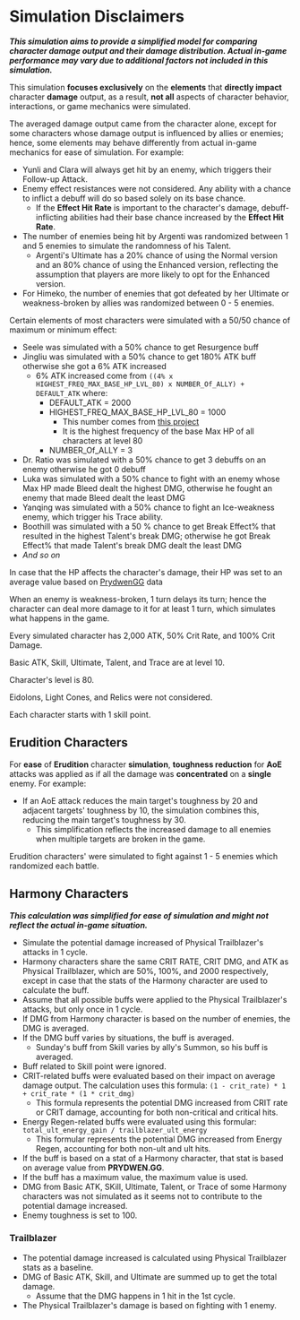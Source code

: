 # Simulation Disclaimers

**_This simulation aims to provide a simplified model for comparing character damage output and their damage distribution.
Actual in-game performance may vary due to additional factors not included in this simulation._**

This simulation **focuses exclusively** on the **elements** that **directly impact** character **damage** output,
as a result, **not all** aspects of character behavior, interactions, or game mechanics were simulated.

The averaged damage output came from the character alone,
except for some characters whose damage output is influenced by allies or enemies; hence,
some elements may behave differently from actual in-game mechanics for ease of simulation.
For example:

- Yunli and Clara will always get hit by an enemy, which triggers their Follow-up Attack.
- Enemy effect resistances were not considered.
  Any ability with a chance to inflict a debuff will do so based solely on its base chance.
  - If the **Effect Hit Rate** is important to the character's damage,
    debuff-inflicting abilities had their base chance increased by the **Effect Hit Rate**.
- The number of enemies being hit by Argenti was randomized between 1 and 5 enemies to simulate the randomness of his Talent.
  - Argenti's Ultimate has a 20% chance of using the Normal version and an 80% chance of using the Enhanced version,
    reflecting the assumption that players are more likely to opt for the Enhanced version.
- For Himeko, the number of enemies that got defeated by her Ultimate
  or weakness-broken by allies was randomized between 0 - 5 enemies.

Certain elements of most characters were simulated with a 50/50 chance of maximum or minimum effect:

- Seele was simulated with a 50% chance to get Resurgence buff
- Jingliu was simulated with a 50% chance to get 180% ATK buff otherwise she got a 6% ATK increased
  - 6% ATK increased come from ```((4% x HIGHEST_FREQ_MAX_BASE_HP_LVL_80) x NUMBER_Of_ALLY) + DEFAULT_ATK``` where:
    - DEFAULT_ATK = 2000
    - HIGHEST_FREQ_MAX_BASE_HP_LVL_80 = 1000
      - This number comes from [this project](https://github.com/sakan811/Honkai-Star-Rail-A-Few-Fun-Insights-with-Data-Analysis)
      - It is the highest frequency of the base Max HP of all characters at level 80
    - NUMBER_Of_ALLY = 3
- Dr. Ratio was simulated with a 50% chance to get 3 debuffs on an enemy otherwise he got 0 debuff
- Luka was simulated with a 50% chance to fight with an enemy whose Max HP made Bleed dealt the highest DMG,
  otherwise he fought an enemy that made Bleed dealt the least DMG
- Yanqing was simulated with a 50% chance to fight an Ice-weakness enemy, which trigger his Trace ability.
- Boothill was simulated with a 50 % chance to get Break Effect% that resulted in the highest Talent's break DMG;
  otherwise he got Break Effect% that made Talent's break DMG dealt the least DMG
- _And so on_

In case that the HP affects the character's damage, their HP was set to an average value
based on [PrydwenGG](https://www.prydwen.gg/) data

When an enemy is weakness-broken, 1 turn delays its turn;
hence the character can deal more damage to it for at least 1 turn, which simulates what happens in the game.

Every simulated character has 2,000 ATK, 50% Crit Rate, and 100% Crit Damage.

Basic ATK, Skill, Ultimate, Talent, and Trace are at level 10.

Character's level is 80.

Eidolons, Light Cones, and Relics were not considered.

Each character starts with 1 skill point.

## Erudition Characters

For **ease** of **Erudition** character **simulation**, **toughness reduction** for **AoE** attacks was applied
as if all the damage was **concentrated** on a **single** enemy.
For example:

- If an AoE attack reduces the main target's toughness by 20 and adjacent targets' toughness by 10,
  the simulation combines this, reducing the main target's toughness by 30.
  - This simplification reflects the increased damage to all enemies when multiple targets are broken in the game.

Erudition characters' were simulated to fight against 1 - 5 enemies which randomized each battle.

## Harmony Characters

**_This calculation was simplified for ease of simulation and might not reflect the actual in-game situation._**

- Simulate the potential damage increased of Physical Trailblazer's attacks in 1 cycle.
- Harmony characters share the same CRIT RATE, CRIT DMG, and ATK as Physical Trailblazer, which are 50%, 100%, and 2000 respectively, except in case that the stats of the Harmony character are used to calculate the buff.
- Assume that all possible buffs were applied to the Physical Trailblazer's attacks, but only once in 1 cycle.
- If DMG from Harmony character is based on the number of enemies, the DMG is averaged.
- If the DMG buff varies by situations, the buff is averaged.
  - Sunday's buff from Skill varies by ally's Summon, so his buff is averaged.
- Buff related to Skill point were ignored.
- CRIT-related buffs were evaluated based on their impact on average damage output. The calculation uses this formula:
  ```(1 - crit_rate) * 1 + crit_rate * (1 * crit_dmg)```
  - This formula represents the potential DMG increased from CRIT rate or CRIT damage, accounting for both non-critical and critical hits.
- Energy Regen-related buffs were evaluated using this formular: `total_ult_energy_gain / trailblazer_ult_energy`
  - This formular represents the potential DMG increased from Energy Regen, accounting for both non-ult and ult hits.
- If the buff is based on a stat of a Harmony character, that stat is based on average value from **PRYDWEN.GG**.
- If the buff has a maximum value, the maximum value is used.
- DMG from Basic ATK, SKill, Ultimate, Talent, or Trace of some Harmony characters was not simulated as it seems not to contribute to the potential damage increased.
- Enemy toughness is set to 100.

### Trailblazer

- The potential damage increased is calculated using Physical Trailblazer stats as a baseline.
- DMG of Basic ATK, Skill, and Ultimate are summed up to get the total damage.
  - Assume that the DMG happens in 1 hit in the 1st cycle.  
- The Physical Trailblazer's damage is based on fighting with 1 enemy.
